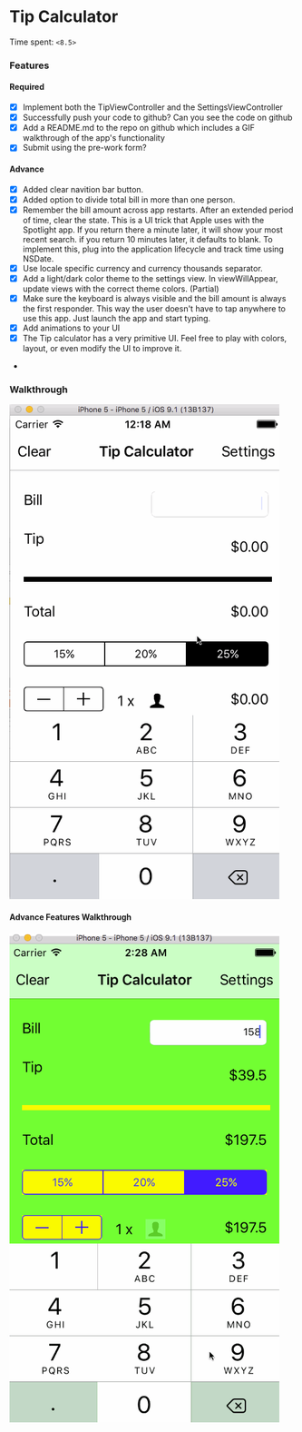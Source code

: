 # Tip Calculator

Time spent: `<8.5>`

### Features

#### Required

- [x] Implement both the TipViewController and the SettingsViewController
- [x] Successfully push your code to github? Can you see the code on github
- [x] Add a README.md to the repo on github which includes a GIF walkthrough of the app's functionality
- [x] Submit using the pre-work form?

#### Advance

- [x] Added clear navition bar button.
- [x] Added option to divide total bill in more than one person.
- [x] Remember the bill amount across app restarts. After an extended period of time, clear the state. This is a UI trick          that Apple uses with the Spotlight app. If you return there a minute later, it will show your most recent search. if         you return 10 minutes later, it defaults to blank. To implement this, plug into the application lifecycle and track          time using NSDate.
- [x] Use locale specific currency and currency thousands separator.
- [x] Add a light/dark color theme to the settings view. In viewWillAppear, update views with the correct theme colors.            (Partial)
- [x] Make sure the keyboard is always visible and the bill amount is always the first responder. This way the user doesn't        have to tap anywhere to use this app. Just launch the app and start typing.
- [x] Add animations to your UI
- [x] The Tip calculator has a very primitive UI. Feel free to play with colors, layout, or even modify the UI to improve it.
- 
### Walkthrough

![Alt text](https://github.com/aftabnaqvi/Tips/blob/master/TipCalculator.gif "cc-flow.jpeg")

#### Advance Features Walkthrough

![Alt text](https://github.com/aftabnaqvi/Tips/blob/master/TipCalculator-1.gif "cc-flow.jpeg")


